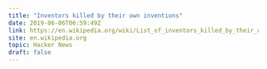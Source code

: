 ```yaml
---
title: "Inventors killed by their own inventions"
date: 2019-06-06T06:59:49Z
link: https://en.wikipedia.org/wiki/List_of_inventors_killed_by_their_own_inventions?utm_medium=RSS&utm_source=hune
site: en.wikipedia.org
topic: Hacker News
draft: false
---
```


